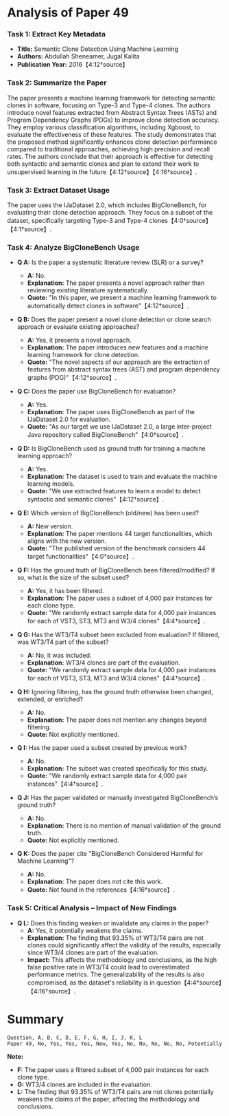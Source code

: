 # Analysis of Paper 49

### Task 1: Extract Key Metadata

- **Title:** Semantic Clone Detection Using Machine Learning
- **Authors:** Abdullah Sheneamer, Jugal Kalita
- **Publication Year:** 2016【4:12†source】

### Task 2: Summarize the Paper

The paper presents a machine learning framework for detecting semantic clones in software, focusing on Type-3 and Type-4 clones. The authors introduce novel features extracted from Abstract Syntax Trees (ASTs) and Program Dependency Graphs (PDGs) to improve clone detection accuracy. They employ various classification algorithms, including Xgboost, to evaluate the effectiveness of these features. The study demonstrates that the proposed method significantly enhances clone detection performance compared to traditional approaches, achieving high precision and recall rates. The authors conclude that their approach is effective for detecting both syntactic and semantic clones and plan to extend their work to unsupervised learning in the future【4:12†source】【4:16†source】.

### Task 3: Extract Dataset Usage

The paper uses the IJaDataset 2.0, which includes BigCloneBench, for evaluating their clone detection approach. They focus on a subset of the dataset, specifically targeting Type-3 and Type-4 clones【4:0†source】【4:1†source】.

### Task 4: Analyze BigCloneBench Usage

- **Q A:** Is the paper a systematic literature review (SLR) or a survey?
  - **A:** No.
  - **Explanation:** The paper presents a novel approach rather than reviewing existing literature systematically.
  - **Quote:** "In this paper, we present a machine learning framework to automatically detect clones in software"【4:12†source】.

- **Q B:** Does the paper present a novel clone detection or clone search approach or evaluate existing approaches?
  - **A:** Yes, it presents a novel approach.
  - **Explanation:** The paper introduces new features and a machine learning framework for clone detection.
  - **Quote:** "The novel aspects of our approach are the extraction of features from abstract syntax trees (AST) and program dependency graphs (PDG)"【4:12†source】.

- **Q C:** Does the paper use BigCloneBench for evaluation?
  - **A:** Yes.
  - **Explanation:** The paper uses BigCloneBench as part of the IJaDataset 2.0 for evaluation.
  - **Quote:** "As our target we use IJaDataset 2.0, a large inter-project Java repository called BigCloneBench"【4:0†source】.

- **Q D:** Is BigCloneBench used as ground truth for training a machine learning approach?
  - **A:** Yes.
  - **Explanation:** The dataset is used to train and evaluate the machine learning models.
  - **Quote:** "We use extracted features to learn a model to detect syntactic and semantic clones"【4:12†source】.

- **Q E:** Which version of BigCloneBench (old/new) has been used?
  - **A:** New version.
  - **Explanation:** The paper mentions 44 target functionalities, which aligns with the new version.
  - **Quote:** "The published version of the benchmark considers 44 target functionalities"【4:0†source】.

- **Q F:** Has the ground truth of BigCloneBench been filtered/modified? If so, what is the size of the subset used?
  - **A:** Yes, it has been filtered.
  - **Explanation:** The paper uses a subset of 4,000 pair instances for each clone type.
  - **Quote:** "We randomly extract sample data for 4,000 pair instances for each of VST3, ST3, MT3 and W3/4 clones"【4:4†source】.

- **Q G:** Has the WT3/T4 subset been excluded from evaluation? If filtered, was WT3/T4 part of the subset?
  - **A:** No, it was included.
  - **Explanation:** WT3/4 clones are part of the evaluation.
  - **Quote:** "We randomly extract sample data for 4,000 pair instances for each of VST3, ST3, MT3 and W3/4 clones"【4:4†source】.

- **Q H:** Ignoring filtering, has the ground truth otherwise been changed, extended, or enriched?
  - **A:** No.
  - **Explanation:** The paper does not mention any changes beyond filtering.
  - **Quote:** Not explicitly mentioned.

- **Q I:** Has the paper used a subset created by previous work?
  - **A:** No.
  - **Explanation:** The subset was created specifically for this study.
  - **Quote:** "We randomly extract sample data for 4,000 pair instances"【4:4†source】.

- **Q J:** Has the paper validated or manually investigated BigCloneBench’s ground truth?
  - **A:** No.
  - **Explanation:** There is no mention of manual validation of the ground truth.
  - **Quote:** Not explicitly mentioned.

- **Q K:** Does the paper cite "BigCloneBench Considered Harmful for Machine Learning"?
  - **A:** No.
  - **Explanation:** The paper does not cite this work.
  - **Quote:** Not found in the references【4:16†source】.

### Task 5: Critical Analysis – Impact of New Findings

- **Q L:** Does this finding weaken or invalidate any claims in the paper?
  - **A:** Yes, it potentially weakens the claims.
  - **Explanation:** The finding that 93.35% of WT3/T4 pairs are not clones could significantly affect the validity of the results, especially since WT3/4 clones are part of the evaluation.
  - **Impact:** This affects the methodology and conclusions, as the high false positive rate in WT3/T4 could lead to overestimated performance metrics. The generalizability of the results is also compromised, as the dataset's reliability is in question【4:4†source】【4:16†source】.

# Summary

```plaintext
Question, A, B, C, D, E, F, G, H, I, J, K, L
Paper 49, No, Yes, Yes, Yes, New, Yes, No, No, No, No, No, Potentially
```

**Note:**  
- **F:** The paper uses a filtered subset of 4,000 pair instances for each clone type.
- **G:** WT3/4 clones are included in the evaluation.
- **L:** The finding that 93.35% of WT3/T4 pairs are not clones potentially weakens the claims of the paper, affecting the methodology and conclusions.
